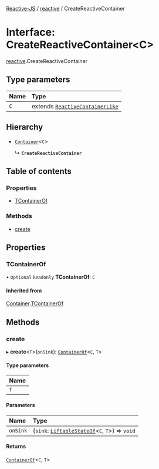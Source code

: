 [Reactive-JS](../README.md) / [reactive](../modules/reactive.md) / CreateReactiveContainer

# Interface: CreateReactiveContainer<C\>

[reactive](../modules/reactive.md).CreateReactiveContainer

## Type parameters

| Name | Type |
| :------ | :------ |
| `C` | extends [`ReactiveContainerLike`](reactive.ReactiveContainerLike.md) |

## Hierarchy

- [`Container`](container.Container.md)<`C`\>

  ↳ **`CreateReactiveContainer`**

## Table of contents

### Properties

- [TContainerOf](reactive.CreateReactiveContainer.md#tcontainerof)

### Methods

- [create](reactive.CreateReactiveContainer.md#create)

## Properties

### TContainerOf

• `Optional` `Readonly` **TContainerOf**: `C`

#### Inherited from

[Container](container.Container.md).[TContainerOf](container.Container.md#tcontainerof)

## Methods

### create

▸ **create**<`T`\>(`onSink`): [`ContainerOf`](../modules/container.md#containerof)<`C`, `T`\>

#### Type parameters

| Name |
| :------ |
| `T` |

#### Parameters

| Name | Type |
| :------ | :------ |
| `onSink` | (`sink`: [`LiftableStateOf`](../modules/liftable.md#liftablestateof)<`C`, `T`\>) => `void` |

#### Returns

[`ContainerOf`](../modules/container.md#containerof)<`C`, `T`\>

